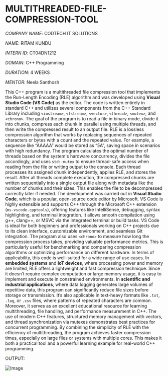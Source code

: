 # MULTITHREADED-FILE-COMPRESSION-TOOL

*COMPANY NAME*: CODTECH IT SOLUTIONS

*NAME*: RITAM KUNDU

*INTERN ID*: CT04DN1212

*DOMAIN*: C++ Programming

*DURATION*: 4 WEEKS

*MENTOR*: Neela Santhosh


This C++ program is a multithreaded file compression tool that implements the Run-Length Encoding (RLE) algorithm and was developed using **Visual Studio Code (VS Code)** as the editor. The code is written entirely in standard C++ and utilizes several components from the C++ Standard Library including `<iostream>`, `<fstream>`, `<vector>`, `<thread>`, `<mutex>`, and `<chrono>`. The goal of the program is to read a file in binary mode, divide it into chunks, compress each chunk in parallel using multiple threads, and then write the compressed result to an output file. RLE is a lossless compression algorithm that works by replacing sequences of repeated characters or bytes with a count and the repeated value. For example, a sequence like “AAAAA” would be stored as “5A”, saving space in scenarios with high redundancy. The program calculates the optimal number of threads based on the system's hardware concurrency, divides the file accordingly, and uses `std::mutex` to ensure thread-safe access when reading from the file or writing output to the console. Each thread processes its assigned chunk independently, applies RLE, and stores the result. After all threads complete execution, the compressed chunks are written sequentially into a single output file along with metadata like the number of chunks and their sizes. This enables the file to be decompressed correctly later if needed.
The development was carried out in **Visual Studio Code**, which is a popular, open-source code editor by Microsoft. VS Code is highly extensible and supports C++ through the Microsoft C++ extension (`ms-vscode.cpptools`), offering features like IntelliSense, debugging, syntax highlighting, and terminal integration. It allows smooth compilation using g++, clang++, or MSVC via the integrated terminal or build tasks. VS Code is ideal for both beginners and professionals working on C++ projects due to its clean interface, customizable environment, and seamless Git integration. The program also uses `<chrono>` to measure how long the compression process takes, providing valuable performance metrics. This is particularly useful for benchmarking and comparing compression algorithms or optimizing performance on different hardware.
In terms of applicability, this code is well-suited for a wide range of use cases. In **embedded systems** and **IoT devices**, where processing power and memory are limited, RLE offers a lightweight and fast compression technique. Since it doesn’t require complex computation or large memory usage, it is easy to implement and execute in constrained environments. In **scientific and industrial applications**, where data logging generates large volumes of repetitive data, this program can significantly reduce file sizes before storage or transmission. It’s also applicable in text-heavy formats like `.txt`, `.log`, or `.csv` files, where patterns of repeated characters are common. Moreover, it serves as an excellent educational resource for learning multithreading, file handling, and performance measurement in C++. The use of modern C++ features, structured memory management with vectors, and thread synchronization via mutexes demonstrates best practices for concurrent programming. By combining the simplicity of RLE with the efficiency of multithreading, the program achieves faster compression times, especially on large files or systems with multiple cores. This makes it both a practical tool and a powerful learning example for real-world C++ programming.



OUTPUT:

![Image](https://github.com/user-attachments/assets/2054d92c-5933-46a7-a819-ff8c2144957d)
